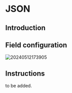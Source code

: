 # JSON

## Introduction

## Field configuration

![20240512173905](https://static-docs.nocobase.com/20240512173905.png)

## Instructions

to be added.
